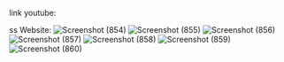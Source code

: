 link youtube: 

ss Website: 
![Screenshot (854)](https://user-images.githubusercontent.com/114578324/209442542-82cea0f2-0c5e-4da3-ad3c-e809ad77a4c3.png)
![Screenshot (855)](https://user-images.githubusercontent.com/114578324/209442544-757798a8-bcb2-415b-bccc-66a20406e395.png)
![Screenshot (856)](https://user-images.githubusercontent.com/114578324/209442547-15de01b2-7e44-47e7-bbfd-e02ab4e15fbf.png)
![Screenshot (857)](https://user-images.githubusercontent.com/114578324/209442550-a749ebcf-4c49-4859-a98a-12e09b88975d.png)
![Screenshot (858)](https://user-images.githubusercontent.com/114578324/209442555-ee2fed7b-b1ea-4c73-a97b-6a42ac34d3be.png)
![Screenshot (859)](https://user-images.githubusercontent.com/114578324/209442557-d49d67bd-d165-4511-a437-6f48020a9705.png)
![Screenshot (860)](https://user-images.githubusercontent.com/114578324/209442561-45b6c1e5-1f25-4b4c-846a-80feeb75d4da.png)
